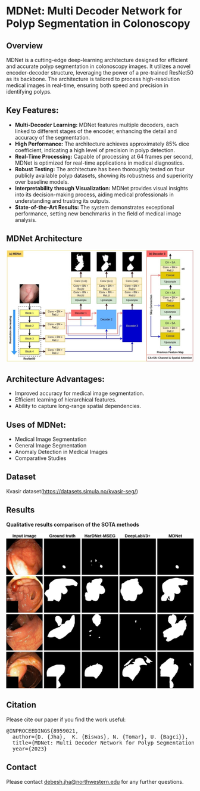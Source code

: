 # MDNet: Multi Decoder Network for Polyp Segmentation in Colonoscopy

## Overview
MDNet is a cutting-edge deep-learning architecture designed for efficient and accurate polyp segmentation in colonoscopy images. It utilizes a novel encoder-decoder structure, leveraging the power of a pre-trained ResNet50 as its backbone. The architecture is tailored to process high-resolution medical images in real-time, ensuring both speed and precision in identifying polyps.

## Key Features:

- **Multi-Decoder Learning:** MDNet features multiple decoders, each linked to different stages of the encoder, enhancing the detail and accuracy of the segmentation.
- **High Performance:** The architecture achieves approximately 85% dice coefficient, indicating a high level of precision in polyp detection.
- **Real-Time Processing:** Capable of processing at 64 frames per second, MDNet is optimized for real-time applications in medical diagnostics.
- **Robust Testing:** The architecture has been thoroughly tested on four publicly available polyp datasets, showing its robustness and superiority over baseline models.
- **Interpretability through Visualization:** MDNet provides visual insights into its decision-making process, aiding medical professionals in understanding and trusting its outputs.
- **State-of-the-Art Results:** The system demonstrates exceptional performance, setting new benchmarks in the field of medical image analysis.



## MDNet Architecture 
<p align="center">
<img src="Img/MDNet.jpg">
</p>


## Architecture Advantages:
- Improved accuracy for medical image segmentation.
- Efficient learning of hierarchical features.
- Ability to capture long-range spatial dependencies.

  
## Uses of MDNet:
- Medical Image Segmentation 
- General Image Segmentation
- Anomaly Detection in Medical Images 
- Comparative Studies

## Dataset 
Kvasir dataset(https://datasets.simula.no/kvasir-seg/)


## Results
 **Qualitative results comparison of the SOTA methods** <br/>
<p align="center">
<img src="Img/MDNet_Qualitative.jpg">
</p>

## Citation
Please cite our paper if you find the work useful: 
<pre>
@INPROCEEDINGS{8959021,
  author={D. {Jha},  K. {Biswas}, N. {Tomar}, U. {Bagci}},
  title={MDNet: Multi Decoder Network for Polyp Segmentation in Colonoscopy}, 
  year={2023}
</pre>

## Contact
Please contact debesh.jha@northwestern.edu for any further questions.
